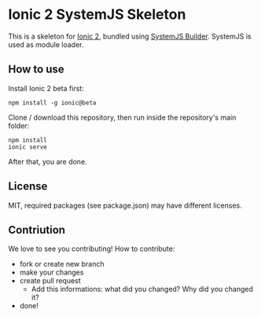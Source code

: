 # Ionic 2 SystemJS Skeleton

This is a skeleton for [Ionic 2](https://github.com/driftyco/ionic), bundled using [SystemJS Builder](https://github.com/systemjs/builder). SystemJS is used as module loader.

## How to use

Install Ionic 2 beta first:

```
npm install -g ionic@beta
```

Clone / download this repository, then run inside the repository's main folder:

```
npm install
ionic serve
```

After that, you are done.

## License

MIT, required packages (see package.json) may have different licenses.

## Contriution

We love to see you contributing! How to contribute:
* fork or create new branch
* make your changes
* create pull request
    * Add this informations: what did you changed? Why did you changed it?
* done!
